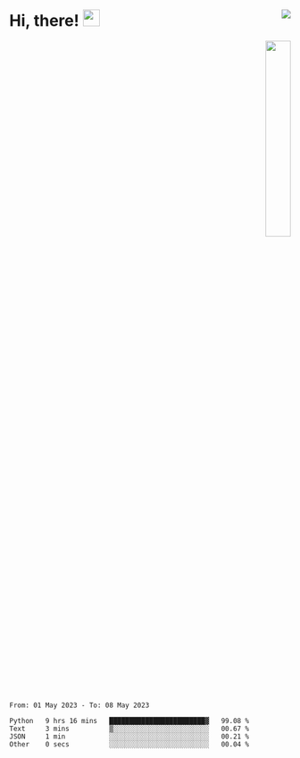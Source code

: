 # Hi, there! <img src="https://media.giphy.com/media/hvRJCLFzcasrR4ia7z/giphy.gif" width="30px"> <img align="right" src="https://komarev.com/ghpvc/?username=E-Kozyreva&color=F39F18&style=for-the-badge&label=Visitors"/>

<p align="right"><a href="https://www.codewars.com/users/E-Kozyreva"> <img width="30%" src="https://www.codewars.com/users/E-Kozyreva/badges/small"/></a></p>

<!--START_SECTION:waka-->

```text
From: 01 May 2023 - To: 08 May 2023

Python   9 hrs 16 mins   ████████████████████████▓   99.08 %
Text     3 mins          ▒░░░░░░░░░░░░░░░░░░░░░░░░   00.67 %
JSON     1 min           ░░░░░░░░░░░░░░░░░░░░░░░░░   00.21 %
Other    0 secs          ░░░░░░░░░░░░░░░░░░░░░░░░░   00.04 %
```

<!--END_SECTION:waka-->
